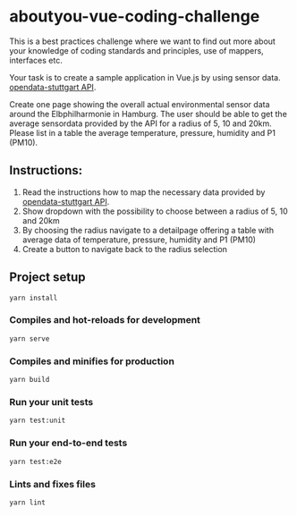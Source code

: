 # aboutyou-vue-coding-challenge

This is a best practices challenge where we want to find out more about your knowledge of coding standards and principles, use of mappers, interfaces etc.

Your task is to create a sample application in Vue.js by using sensor data. [opendata-stuttgart API](https://github.com/opendata-stuttgart/meta/wiki/EN-APIs).

Create one page showing the overall actual environmental sensor data around the Elbphilharmonie in Hamburg. The user should be able to get the average sensordata provided by the API for a radius of 5, 10 and 20km. Please list in a table the average temperature, pressure, humidity and P1 (PM10).


## Instructions:

1. Read the instructions how to map the necessary data provided by [opendata-stuttgart API](https://github.com/opendata-stuttgart/meta/wiki/EN-APIs).
2. Show dropdown with the possibility to choose between a radius of 5, 10 and 20km
3. By choosing the radius navigate to a detailpage offering a table with average data of temperature, pressure, humidity and P1 (PM10)
4. Create a button to navigate back to the radius selection

## Project setup

```
yarn install
```

### Compiles and hot-reloads for development

```
yarn serve
```

### Compiles and minifies for production

```
yarn build
```

### Run your unit tests

```
yarn test:unit
```

### Run your end-to-end tests

```
yarn test:e2e
```

### Lints and fixes files

```
yarn lint
```
